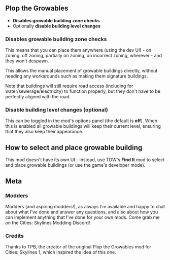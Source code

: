 ## Plop the Growables
- **Disables growable building zone checks**
- Optionally **disable building level changes**

### Disables growable building zone checks
This means that you can place them anywhere (using the dev UI) - on zoning, off zoning, partially on zoning, on incorrect zoning, wherever - and they won't despawn.

This allows the manual placement of growable buildings directly, without needing any workarounds such as making them signature buildings.

Note that buildings will still require road access (including for water/sewerage/electricity) to function properly, but they don't have to be perfectly aligned with the road.

### Disable building level changes (optional)
This can be toggled in the mod's options panel (the default is **off**).  When this is enabled all growable buildings will keep their current level, ensuring that they also keep their appearance.

## How to select and place growable building
This mod doesn't have its own UI - instead, use TDW's **Find It** mod to select and place growable buildings (or use the game's developer mode).

## Meta
### Modders
Modders (and aspiring modders!), as always I'm available and happy to chat about what I've done and answer any questions, and also about how you can implement anything that I've done for your own mods. Come grab me on the Cities: Skylines Modding Discord!

### Credits
Thanks to TPB, the creator of the original Plop the Growables mod for Cities: Skylines 1, which inspired the idea of this one.